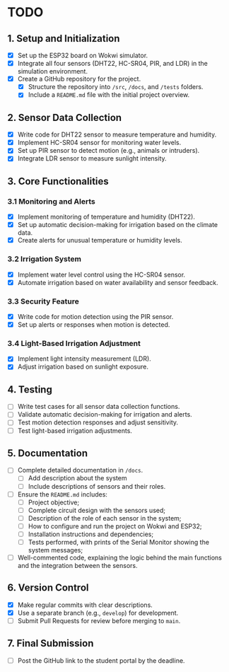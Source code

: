 # TODO

## 1. Setup and Initialization

- [x] Set up the ESP32 board on Wokwi simulator.
- [x] Integrate all four sensors (DHT22, HC-SR04, PIR, and LDR) in the simulation environment.
- [x] Create a GitHub repository for the project.
  - [x] Structure the repository into `/src`, `/docs`, and `/tests` folders.
  - [x] Include a `README.md` file with the initial project overview.

## 2. Sensor Data Collection
- [x] Write code for DHT22 sensor to measure temperature and humidity.
- [x] Implement HC-SR04 sensor for monitoring water levels.
- [x] Set up PIR sensor to detect motion (e.g., animals or intruders).
- [x] Integrate LDR sensor to measure sunlight intensity.

## 3. Core Functionalities

### 3.1 Monitoring and Alerts
- [x] Implement monitoring of temperature and humidity (DHT22).
- [x] Set up automatic decision-making for irrigation based on the climate data.
- [x] Create alerts for unusual temperature or humidity levels.

### 3.2 Irrigation System

- [x] Implement water level control using the HC-SR04 sensor.
- [x] Automate irrigation based on water availability and sensor feedback.

### 3.3 Security Feature

- [x] Write code for motion detection using the PIR sensor.
- [x] Set up alerts or responses when motion is detected.

### 3.4 Light-Based Irrigation Adjustment

- [x] Implement light intensity measurement (LDR).
- [x] Adjust irrigation based on sunlight exposure.

## 4. Testing

- [ ] Write test cases for all sensor data collection functions.
- [ ] Validate automatic decision-making for irrigation and alerts.
- [ ] Test motion detection responses and adjust sensitivity.
- [ ] Test light-based irrigation adjustments.

## 5. Documentation

- [ ] Complete detailed documentation in `/docs`.
  - [ ] Add description about the system
  - [ ] Include descriptions of sensors and their roles.
- [ ] Ensure the `README.md` includes:
  - [ ] Project objective;
  - [ ] Complete circuit design with the sensors used;
  - [ ] Description of the role of each sensor in the system;
  - [ ] How to configure and run the project on Wokwi and ESP32;
  - [ ] Installation instructions and dependencies;
  - [ ] Tests performed, with prints of the Serial Monitor showing the system messages;
- [ ] Well-commented code, explaining the logic behind the main functions and the integration between the sensors.

## 6. Version Control

- [x] Make regular commits with clear descriptions.
- [x] Use a separate branch (e.g., `develop`) for development.
- [ ] Submit Pull Requests for review before merging to `main`.

## 7. Final Submission

- [ ] Post the GitHub link to the student portal by the deadline.
